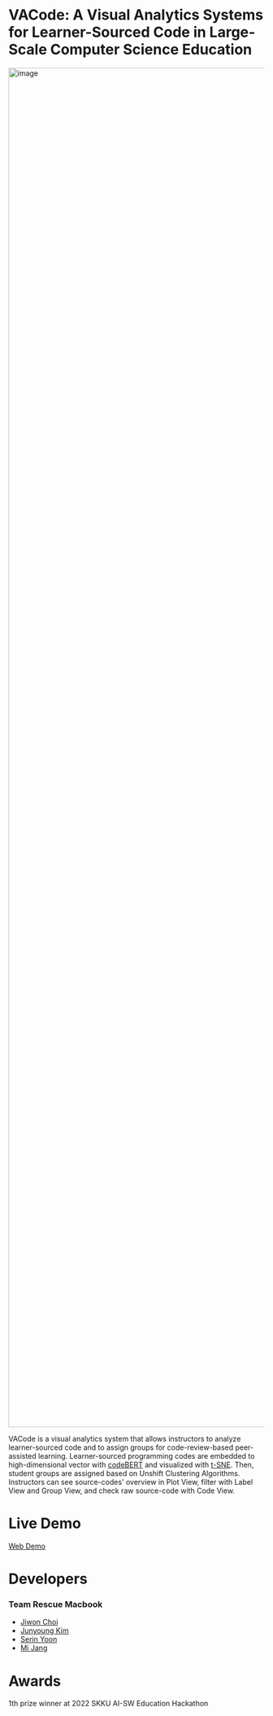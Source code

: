 # VACode: A Visual Analytics Systems for Learner-Sourced Code in Large-Scale Computer Science Education

<img width="2672" alt="image" src="https://user-images.githubusercontent.com/2310571/192256913-e9071ab9-ca51-443b-b0e6-c4a9580a2634.png">


VACode is a visual analytics system that allows instructors to analyze learner-sourced code and to assign groups for code-review-based peer-assisted learning. Learner-sourced programming codes are embedded to high-dimensional vector with [codeBERT](https://github.com/microsoft/CodeBERT) and visualized with [t-SNE](https://www.jmlr.org/papers/volume9/vandermaaten08a/vandermaaten08a.pdf?fbcl). Then, student groups are assigned based on Unshift Clustering Algorithms. Instructors can see source-codes' overview in Plot View, filter with Label View and Group View, and check raw source-code with Code View.


# Live Demo
[Web Demo](https://2022-rescue-macbook.github.io/VACode/)

# Developers

### Team Rescue Macbook
- [Jiwon Choi](https://git.jasonchoi.dev)
- [Junyoung Kim](https://github.com/junieberry)
- [Serin Yoon](https://github.com/serin-yoon)
- [Mi Jang](https://github.com/jangmii)

# Awards

1th prize winner at 2022 SKKU AI-SW Education Hackathon
